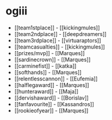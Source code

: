 # ogiii

* [[team1stplace]] - [[kickingmules]]
* [[team2ndplace]] - [[deepdreamers]]
* [[team3rdplace]] - [[virtuaraptors]]
* [[teamcasualties]] - [[kickingmules]]
* [[prizes/mvp]] - [[Marques]] 
* [[sardinecrown]] - [[Marques]] 
* [[carminefist]] - [[katka]]
* [[softhands]] - [[Marques]]
* [[relentlesscannon]] - [[Eufemia]]
* [[halflegaward]] - [[Marques]]
* [[hunteraward]] - [[Maja]]
* [[dervishaward]] - [[Borislav]]
* [[fanfavourite]] - [[Kassandros]]
* [[rookieofyear]] - [[Marques]]
